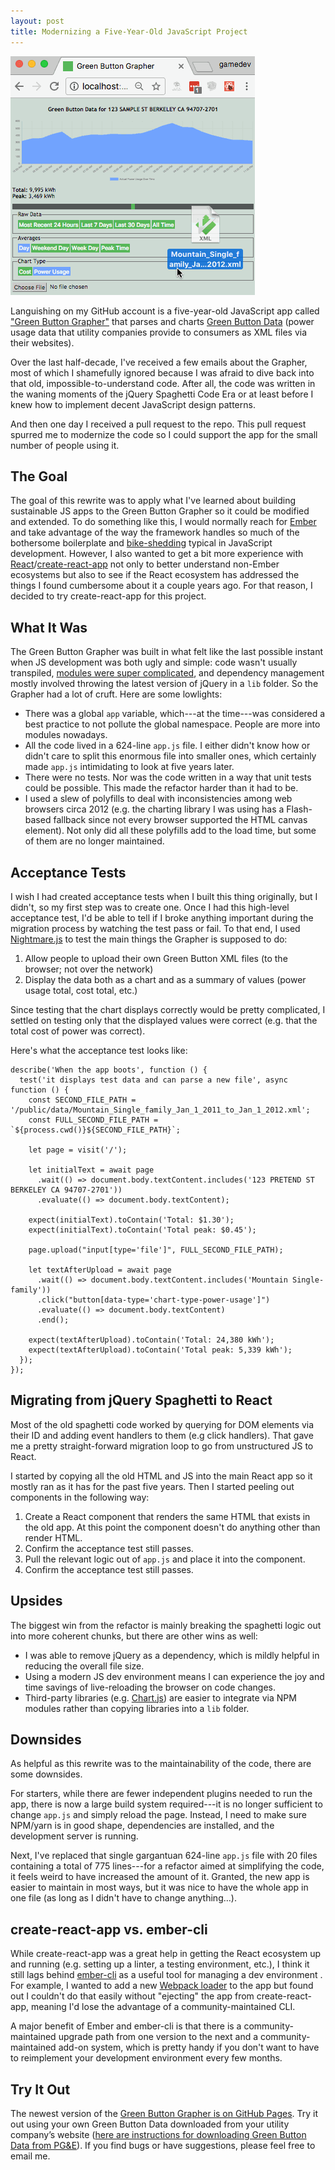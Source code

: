 ```yaml
---
layout: post
title: Modernizing a Five-Year-Old JavaScript Project
---
```


![GIF of the Green Button Grapher app](/images/green-button-grapher.gif)

Languishing on my GitHub account is a five-year-old JavaScript app called ["Green Button Grapher"](https://github.com/mtmckenna/green-button-grapher) that parses and charts [Green Button Data](http://www.greenbuttondata.org/) (power usage data that utility companies provide to consumers as XML files via their websites).

Over the last half-decade, I've received a few emails about the Grapher, most of which I shamefully ignored because I was afraid to dive back into that old, impossible-to-understand code. After all, the code was written in the waning moments of the jQuery Spaghetti Code Era or at least before I knew how to implement decent JavaScript design patterns.

And then one day I received a pull request to the repo. This pull request spurred me to modernize the code so I could support the app for the small number of people using it.

## The Goal

The goal of this rewrite was to apply what I've learned about building sustainable JS apps to the Green Button Grapher so it could be modified and extended. To do something like this, I would normally reach for [Ember](https://emberjs.com/) and take advantage of the way the framework handles so much of the bothersome boilerplate and [bike-shedding](https://en.wikipedia.org/wiki/Law_of_triviality) typical in JavaScript development. However, I also wanted to get a bit more experience with [React](https://facebook.github.io/react/)/[create-react-app](https://github.com/facebookincubator/create-react-app) not only to better understand non-Ember ecosystems but also to see if the React ecosystem has addressed the things I found cumbersome about it a couple years ago. For that reason, I decided to try create-react-app for this project.

## What It Was

The Green Button Grapher was built in what felt like the last possible instant when JS development was both ugly and simple: code wasn't usually transpiled, [modules were super complicated](https://gist.github.com/branneman/558ef3a37ffd58ea004e00db5b201677
), and dependency management mostly involved throwing the latest version of jQuery in a `lib` folder. So the Grapher had a lot of cruft. Here are some lowlights:

- There was a global `app` variable, which---at the time---was considered a best practice to not pollute the global namespace. People are more into modules nowadays.
- All the code lived in a 624-line `app.js` file. I either didn't know how or didn't care to split this enormous file into smaller ones, which certainly made `app.js` intimidating to look at five years later.
- There were no tests. Nor was the code written in a way that unit tests could be possible. This made the refactor harder than it had to be.
- I used a slew of polyfills to deal with inconsistencies among web browsers circa 2012 (e.g. the charting library I was using has a Flash-based fallback since not every browser supported the HTML canvas element). Not only did all these polyfills add to the load time, but some of them are no longer maintained.

## Acceptance Tests

I wish I had created acceptance tests when I built this thing originally, but I didn't, so my first step was to create one. Once I had this high-level acceptance test, I'd be able to tell if I broke anything important during the migration process by watching the test pass or fail. To that end, I used [Nightmare.js](https://github.com/segmentio/nightmare) to test the main things the Grapher is supposed to do:

1. Allow people to upload their own Green Button XML files (to the browser; not over the network)
2. Display the data both as a chart and as a summary of values (power usage total, cost total, etc.)

Since testing that the chart displays correctly would be pretty complicated, I settled on testing only that the displayed values were correct (e.g. that the total cost of power was correct).

Here's what the acceptance test looks like:

~~~
describe('When the app boots', function () {
  test('it displays test data and can parse a new file', async function () {
    const SECOND_FILE_PATH = '/public/data/Mountain_Single_family_Jan_1_2011_to_Jan_1_2012.xml';
    const FULL_SECOND_FILE_PATH = `${process.cwd()}${SECOND_FILE_PATH}`;

    let page = visit('/');

    let initialText = await page
      .wait(() => document.body.textContent.includes('123 PRETEND ST BERKELEY CA 94707-2701'))
      .evaluate(() => document.body.textContent);

    expect(initialText).toContain('Total: $1.30');
    expect(initialText).toContain('Total peak: $0.45');

    page.upload("input[type='file']", FULL_SECOND_FILE_PATH);

    let textAfterUpload = await page
      .wait(() => document.body.textContent.includes('Mountain Single-family'))
      .click("button[data-type='chart-type-power-usage']")
      .evaluate(() => document.body.textContent)
      .end();

    expect(textAfterUpload).toContain('Total: 24,380 kWh');
    expect(textAfterUpload).toContain('Total peak: 5,339 kWh');
  });
});
~~~

## Migrating from jQuery Spaghetti to React

Most of the old spaghetti code worked by querying for DOM elements via their ID and adding event handlers to them (e.g click handlers). That gave me a pretty straight-forward migration loop to go from unstructured JS to React.

I started by copying all the old HTML and JS into the main React app so it mostly ran as it has for the past five years. Then I started peeling out components in the following way:

1. Create a React component that renders the same HTML that exists in the old app. At this point the component doesn't do anything other than render HTML.
2. Confirm the acceptance test still passes.
3. Pull the relevant logic out of `app.js` and place it into the component.
4. Confirm the acceptance test still passes.

## Upsides

The biggest win from the refactor is mainly breaking the spaghetti logic out into more coherent chunks, but there are other wins as well:

- I was able to remove jQuery as a dependency, which is mildly helpful in reducing the overall file size.
- Using a modern JS dev environment means I can experience the joy and time savings of live-reloading the browser on code changes.
- Third-party libraries (e.g. [Chart.js](http://www.chartjs.org/)) are easier to integrate via NPM modules rather than copying libraries into a `lib` folder.

## Downsides

As helpful as this rewrite was to the maintainability of the code, there are some downsides.

For starters, while there are fewer independent  plugins needed to run the app, there is now a large build system required---it is no longer sufficient to change `app.js` and simply reload the page. Instead, I need to make sure NPM/yarn is in good shape, dependencies are installed, and the development server is running.

Next, I've replaced that single gargantuan 624-line `app.js` file with 20 files containing a total of 775 lines---for a refactor aimed at simplifying the code, it feels weird to have increased the amount of it. Granted, the new app is easier to maintain in most ways, but it was nice to have the whole app in one file (as long as I didn't have to change anything…).

## create-react-app vs. ember-cli

While create-react-app was a great help in getting the React ecosystem up and running (e.g. setting up a linter, a testing environment, etc.), I think it still lags behind [ember-cli](https://ember-cli.com/) as a useful tool for managing a dev environment . For example, I wanted to add a new [Webpack loader](https://webpack.github.io/docs/loaders.html) to the app but found out I couldn't do that easily without "ejecting" the app from create-react-app, meaning I'd lose the advantage of a community-maintained CLI.

A major benefit of Ember and ember-cli is that there is a community-maintained upgrade path from one version to the next and a community-maintained add-on system, which is pretty handy if you don't want to have to reimplement your development environment every few months.

## Try It Out

The newest version of the [Green Button Grapher is on GitHub Pages](https://mtmckenna.github.io/green-button-grapher/). Try it out using your own Green Button Data downloaded from your utility company’s website ([here are instructions for downloading Green Button Data from PG&E](https://energy.gov/sites/prod/files/Using%20Green%20Button%20Download.pdf
)). If you find bugs or have suggestions, please feel free to email me.

